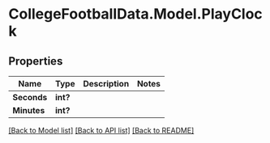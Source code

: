 # CollegeFootballData.Model.PlayClock

## Properties

Name | Type | Description | Notes
------------ | ------------- | ------------- | -------------
**Seconds** | **int?** |  | 
**Minutes** | **int?** |  | 

[[Back to Model list]](../README.md#documentation-for-models) [[Back to API list]](../README.md#documentation-for-api-endpoints) [[Back to README]](../README.md)

